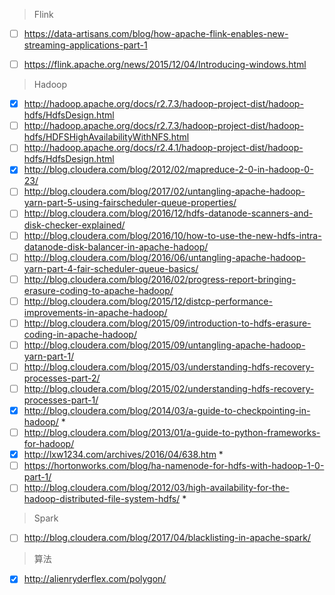 > Flink

- [ ] https://data-artisans.com/blog/how-apache-flink-enables-new-streaming-applications-part-1
- [ ] https://flink.apache.org/news/2015/12/04/Introducing-windows.html


> Hadoop

- [x] http://hadoop.apache.org/docs/r2.7.3/hadoop-project-dist/hadoop-hdfs/HdfsDesign.html
- [ ] http://hadoop.apache.org/docs/r2.7.3/hadoop-project-dist/hadoop-hdfs/HDFSHighAvailabilityWithNFS.html
- [ ] http://hadoop.apache.org/docs/r2.4.1/hadoop-project-dist/hadoop-hdfs/HdfsDesign.html
- [x] http://blog.cloudera.com/blog/2012/02/mapreduce-2-0-in-hadoop-0-23/
- [ ] http://blog.cloudera.com/blog/2017/02/untangling-apache-hadoop-yarn-part-5-using-fairscheduler-queue-properties/
- [ ] http://blog.cloudera.com/blog/2016/12/hdfs-datanode-scanners-and-disk-checker-explained/
- [ ] http://blog.cloudera.com/blog/2016/10/how-to-use-the-new-hdfs-intra-datanode-disk-balancer-in-apache-hadoop/
- [ ] http://blog.cloudera.com/blog/2016/06/untangling-apache-hadoop-yarn-part-4-fair-scheduler-queue-basics/
- [ ] http://blog.cloudera.com/blog/2016/02/progress-report-bringing-erasure-coding-to-apache-hadoop/
- [ ] http://blog.cloudera.com/blog/2015/12/distcp-performance-improvements-in-apache-hadoop/
- [ ] http://blog.cloudera.com/blog/2015/09/introduction-to-hdfs-erasure-coding-in-apache-hadoop/
- [ ] http://blog.cloudera.com/blog/2015/09/untangling-apache-hadoop-yarn-part-1/
- [ ] http://blog.cloudera.com/blog/2015/03/understanding-hdfs-recovery-processes-part-2/
- [ ] http://blog.cloudera.com/blog/2015/02/understanding-hdfs-recovery-processes-part-1/
- [x] http://blog.cloudera.com/blog/2014/03/a-guide-to-checkpointing-in-hadoop/ *
- [ ] http://blog.cloudera.com/blog/2013/01/a-guide-to-python-frameworks-for-hadoop/
- [x] http://lxw1234.com/archives/2016/04/638.htm *
- [ ] https://hortonworks.com/blog/ha-namenode-for-hdfs-with-hadoop-1-0-part-1/
- [ ] http://blog.cloudera.com/blog/2012/03/high-availability-for-the-hadoop-distributed-file-system-hdfs/ *

> Spark

- [ ] http://blog.cloudera.com/blog/2017/04/blacklisting-in-apache-spark/

> 算法

- [x] http://alienryderflex.com/polygon/
